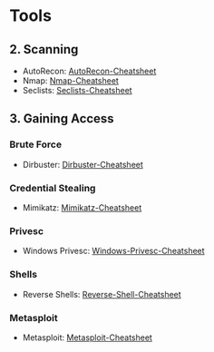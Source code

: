 # Tools


## 2. Scanning
- AutoRecon: [AutoRecon-Cheatsheet]
- Nmap: [Nmap-Cheatsheet]
- Seclists: [Seclists-Cheatsheet]

## 3. Gaining Access

### Brute Force
- Dirbuster: [Dirbuster-Cheatsheet]
### Credential Stealing
- Mimikatz: [Mimikatz-Cheatsheet]
### Privesc
- Windows Privesc: [Windows-Privesc-Cheatsheet]
### Shells
- Reverse Shells: [Reverse-Shell-Cheatsheet]
### Metasploit
- Metasploit: [Metasploit-Cheatsheet]

[AutoRecon-Cheatsheet]: <https://github.com/k3rt4s/RedTeaming/blob/main/Tools/2. Scanning/Auto Recon.txt>
[Nmap-Cheatsheet]: <https://github.com/k3rt4s/RedTeaming/blob/main/Tools/2. Scanning/Nmap.txt>
[Seclists-Cheatsheet]: <https://github.com/k3rt4s/RedTeaming/blob/main/Tools/2. Scanning/Seclists.txt>


[Dirbuster-Cheatsheet]: <https://github.com/k3rt4s/RedTeaming/blob/main/Tools/3. Gaining Access/Brute Force/dirbuster-cheatsheet.txt>
[Mimikatz-Cheatsheet]: <https://github.com/k3rt4s/RedTeaming/blob/main/Tools/3. Gaining Access/Credential Stealing/Mimikatz-Cheatsheet.txt>
[Windows-Privesc-Cheatsheet]: <https://github.com/k3rt4s/RedTeaming/blob/main/Tools/3. Gaining Access/Privesc/Windows-Privesc-Cheatsheet.txt>
[Reverse-Shell-Cheatsheet]: <https://github.com/k3rt4s/RedTeaming/blob/main/Tools/3. Gaining Access/Shells/Reverse-Shell-Cheatsheet.txt>
[Metasploit-Cheatsheet]: <https://github.com/k3rt4s/RedTeaming/blob/main/Tools/3. Gaining Access/Metasploit-Cheatsheet.txt>